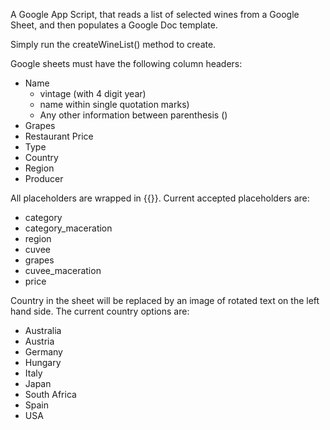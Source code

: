 A Google App Script, that reads a list of selected wines from a Google Sheet, and then populates a Google Doc template. 

Simply run the createWineList() method to create.

Google sheets must have the following column headers:
- Name 
    - vintage (with 4 digit year)
    - name within single quotation marks)
    - Any other information between parenthesis ()
- Grapes
- Restaurant Price
- Type
- Country
- Region
- Producer

All placeholders are wrapped in {{}}.
Current accepted placeholders are: 
- category 
- category_maceration
- region
- cuvee
- grapes
- cuvee_maceration
- price

Country in the sheet will be replaced by an image of rotated text on the left hand side.
The current country options are: 
- Australia
- Austria
- Germany
- Hungary
- Italy
- Japan
- South Africa
- Spain
- USA
